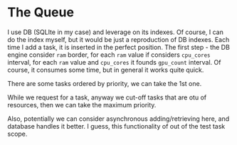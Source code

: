 # The Queue


I use DB (SQLIte in my case) and leverage on its indexes. 
Of course, I can do the index myself, but it would be just a reproduction of DB indexes.
Each time I add a task, it is inserted in the perfect position. 
The first step - the DB engine consider `ram` border, for each `ram` value if considers `cpu_cores` interval, 
for each `ram` value and `cpu_cores` it founds `gpu_count` interval.
Of course, it consumes some time, but in general it works quite quick. 

There are some tasks ordered by priority, we can take the 1st one.  
 
While we request for a task, anyway we cut-off tasks that are otu of resources, 
then we can take the maximum priority. 

Also, potentially we can consider asynchronous adding/retrieving here, and database handles it better. 
I guess, this functionality of out of the test task scope. 
